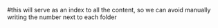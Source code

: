 #this will serve as an index to all the content, so we can avoid manually writing the number next to each folder
